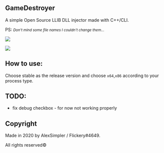 ## GameDestroyer
A simple Open Source LLIB DLL injector made with C++/CLI.

PS: _<small>Don't mind some file names I couldn't change them...</small>_

![](https://i.imgur.com/hK9Wu5G.png)

![](https://i.imgur.com/kOgnMd3.png)


## How to use:
Choose stable as the release version and choose `x64`,`x86` according to your process type.

## TODO:
- fix debug checkbox - for now not working properly

## Copyright

Made in 2020 by AlexSimpler / Flickery#4649.

All rights reserved©
